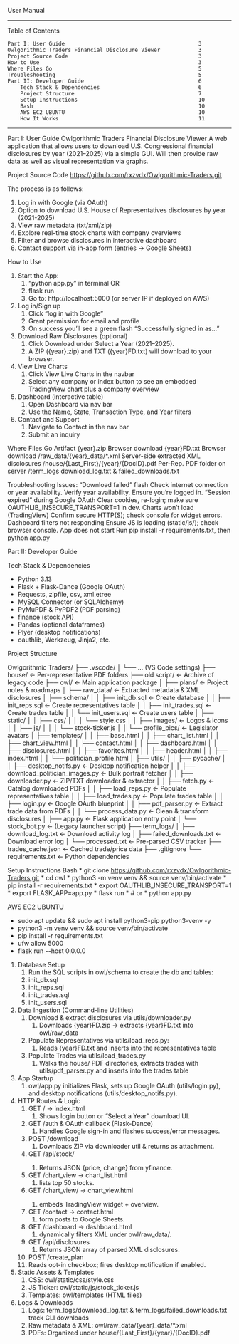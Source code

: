 User Manual
 
____________________________________________________________
Table of Contents

	Part I: User Guide                                      	3
 	Owlgorithmic Traders Financial Disclosure Viewer        	3
	Project Source Code                                     	3
	How to Use                                              	3
	Where Files Go                                         	 	5
	Troubleshooting                                         	5
	Part II: Developer Guide                                 	6
		Tech Stack & Dependencies                               6
		Project Structure                                       7
		Setup Instructions                                      10
		Bash                                                    10
		AWS EC2 UBUNTU                                          10
		How It Works                                            11
____________________________________________________________


Part I: User Guide
Owlgorithmic Traders Financial Disclosure Viewer
A web application that allows users to download U.S. Congressional financial disclosures by year (2021–2025) via a simple GUI. Will then provide raw data as well as visual representation via graphs.


Project Source Code 
https://github.com/rxzvdx/Owlgorithmic-Traders.git


The process is as follows:
   1. Log in with Google (via OAuth)
   2. Option to download U.S. House of Representatives disclosures by year (2021-2025)
   3. View raw metadata (txt/xml/zip) 
   4. Explore real-time stock charts with company overviews
   5. Filter and browse disclosures in interactive dashboard
   6. Contact support via in-app form (entries → Google Sheets)

How to Use
   1. Start the App:
      1. “python app.py” in terminal OR
      2. flask run
      3. Go to: http://localhost:5000 (or server IP if deployed on AWS)
   2. Log in/Sign up
      1. Click “log in with Google”
      2. Grant permission for email and profile
      3. On success you’ll see a green flash “Successfully signed in as…”
   3. Download Raw Disclosures (optional)
      1. Click Download under Select a Year (2021–2025).
      2. A ZIP ({year}.zip) and TXT ({year}FD.txt) will download to your browser.
   4. View Live Charts
      1. Click View Live Charts in the navbar
      2. Select any company or index button to see an embedded TradingView chart plus a company overview
   5. Dashboard (interactive table)
      1. Open Dashboard via nav bar
      2. Use the Name, State, Transaction Type, and Year filters
   6. Contact and Support
      1. Navigate to Contact in the nav bar
      2. Submit an inquiry

Where Files Go
Artifact
	{year}.zip
	   Browser download
	{year}FD.txt
	   Browser download
	/raw_data/{year}_data/*.xml
	   Server-side extracted XML disclosures
	/house/{Last_First}/{year}/{DocID}.pdf
	   Per-Rep. PDF folder on server
	/term_logs
	   download_log.txt & failed_downloads.txt
	

Troubleshooting
Issues:
	“Download failed” flash
	   Check internet connection or year availability. Verify year availability. Ensure you’re logged in.
	“Session expired” during Google OAuth
	   Clear cookies, re-login; make sure OAUTHLIB_INSECURE_TRANSPORT=1 in dev.
	Charts won’t load (TradingView)
	   Confirm secure HTTP(S); check console for widget errors.
	Dashboard filters not responding
	   Ensure JS is loading (static/js/); check browser console.
	App does not start
	   Run pip install -r requirements.txt, then python app.py

Part II: Developer Guide

Tech Stack & Dependencies
   * Python 3.13
   * Flask + Flask-Dance (Google OAuth)
   * Requests, zipfile, csv, xml.etree
   * MySQL Connector (or SQLAlchemy)
   * PyMuPDF & PyPDF2 (PDF parsing)
   * finance (stock API)
   * Pandas (optional dataframes)
   * Plyer (desktop notifications)
   * oauthlib, Werkzeug, Jinja2, etc.

Project Structure 
          
   Owlgorithmic Traders/
   ├── .vscode/
   │ └── … (VS Code settings)
   ├── house/                                         ← Per-representative PDF folders
   ├── old script/                                 ← Archive of legacy code
   ├── owl/                                         ← Main application package
   │ ├── plans/                                         ← Project notes & roadmaps
   │ ├── raw_data/                                 ← Extracted metadata & XML disclosures
   │ ├── schema/
   │ │ ├── init_db.sql                         ← Create database
   │ │ ├── init_reps.sql                         ← Create representatives table
   │ │ ├── init_trades.sql                        ← Create trades table
   │ │ └── init_users.sql                         ← Create users table
   │ ├── static/
   │ │ ├── css/
   │ │ │ └── style.css
   │ │ ├── images/                                 ← Logos & icons
   │ │ ├── js/
   │ │ │ └── stock-ticker.js
   │ │ └── profile_pics/                         ← Legislator avatars
   │ ├── templates/
   │ │ ├── base.html
   │ │ ├── chart_list.html
   │ │ ├── chart_view.html
   │ │ ├── contact.html
   │ │ ├── dashboard.html
   │ │ ├── disclosures.html
   │ │ ├── favorites.html
   │ │ ├── header.html
   │ │ ├── index.html
   │ │ └── politician_profile.html
   │ ├── utils/
   │ │ ├── pycache/
   │ │ ├── desktop_notifs.py                         ← Desktop notification helper
   │ │ ├── download_politician_images.py        ← Bulk portrait fetcher
   │ │ ├── downloader.py                         ← ZIP/TXT downloader & extractor
   │ │ ├── fetch.py                                 ← Catalog downloaded PDFs
   │ │ ├── load_reps.py                         ← Populate representatives table
   │ │ ├── load_trades.py                         ← Populate trades table
   │ │ ├── login.py                                 ← Google OAuth blueprint
   │ │ ├── pdf_parser.py                         ← Extract trade data from PDFs
   │ │ └── process_data.py                         ← Clean & transform disclosures
   │ ├── app.py ← Flask application entry point
   │ └── stock_bot.py                                 ← (Legacy launcher script)
   ├── term_logs/
   │ ├── download_log.txt                         ← Download activity log
   │ ├── failed_downloads.txt                 ← Download error log
   │ └── processed.txt                         ← Pre-parsed CSV tracker
   ├── trades_cache.json                         ← Cached trade/price data
   ├── .gitignore
   └── requirements.txt                         ← Python dependencies

Setup Instructions
   Bash
      * git clone https://github.com/rxzvdx/Owlgorithmic-Traders.git
      * cd owl
      * python3 -m venv venv && source venv/bin/activate
      * pip install -r requirements.txt
      * export OAUTHLIB_INSECURE_TRANSPORT=1
      * export FLASK_APP=app.py
      * flask run
      * # or
      * python app.py

   AWS EC2 UBUNTU
   * sudo apt update && sudo apt install python3-pip python3-venv -y
   * python3 -m venv venv && source venv/bin/activate
   * pip install -r requirements.txt
   * ufw allow 5000
   * flask run --host 0.0.0.0
        


1. Database Setup
   1. Run the SQL scripts in owl/schema to create the db and tables:
   2. init_db.sql
   3. init_reps.sql
   4. init_trades.sql
   5. init_users.sql
2. Data Ingestion (Command-line Utilities)
   1. Download & extract disclosures via utils/downloader.py
      1. Downloads {year}FD.zip → extracts {year}FD.txt into owl/raw_data
   2. Populate Representatives via utils/load_reps.py:
      1. Reads {year}FD.txt and inserts into the representatives table
   3. Populate Trades via utils/load_trades.py
      1. Walks the house/ PDF directories, extracts trades with utils/pdf_parser.py and inserts into the trades table
3. App Startup
   1. owl/app.py initializes Flask, sets up Google OAuth (utils/login.py), and desktop notifications (utils/desktop_notifs.py).
4. HTTP Routes & Logic
   1. GET / → index.html
      1. Shows login button or “Select a Year” download UI.
   2. GET /auth & OAuth callback (Flask-Dance)
      1. Handles Google sign-in and flashes success/error messages.
   3. POST /download
      1. Downloads ZIP via downloader util & returns as attachment.
   4. GET /api/stock/<symbol>
      1. Returns JSON {price, change} from yfinance.
   5. GET /chart_view → chart_list.html
      1. lists top 50 stocks.
   6. GET /chart_view/<symbol> → chart_view.html
      1. embeds TradingView widget + overview.
   7. GET /contact → contact.html
      1. form posts to Google Sheets.
   8. GET /dashboard → dashboard.html
      1. dynamically filters XML under owl/raw_data/.
   9. GET /api/disclosures
      1. Returns JSON array of parsed XML disclosures.
   10. POST /create_plan
      1. Reads opt-in checkbox; fires desktop notification if enabled.
5. Static Assets & Templates
   1. CSS: owl/static/css/style.css
   2. JS Ticker: owl/static/js/stock_ticker.js
   3. Templates: owl/templates (HTML files)
6. Logs & Downloads
   1. Logs: term_logs/download_log.txt & term_logs/failed_downloads.txt track CLI downloads
   2. Raw metadata & XML: owl/raw_data/{year}_data/*.xml
   3. PDFs: Organized under house/{Last_First}/{year}/{DocID}.pdf
